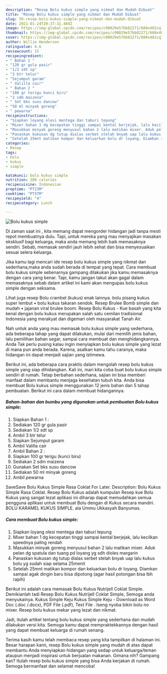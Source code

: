 ```yaml
---
description: "Resep Bolu kukus simple yang nikmat dan Mudah Dibuat"
title: "Resep Bolu kukus simple yang nikmat dan Mudah Dibuat"
slug: 59-resep-bolu-kukus-simple-yang-nikmat-dan-mudah-dibuat
date: 2021-01-24T20:37:31.484Z
image: https://img-global.cpcdn.com/recipes/c00029e57bb82271/680x482cq70/bolu-kukus-simple-foto-resep-utama.jpg
thumbnail: https://img-global.cpcdn.com/recipes/c00029e57bb82271/680x482cq70/bolu-kukus-simple-foto-resep-utama.jpg
cover: https://img-global.cpcdn.com/recipes/c00029e57bb82271/680x482cq70/bolu-kukus-simple-foto-resep-utama.jpg
author: Willie Henderson
ratingvalue: 4.6
reviewcount: 15
recipeingredient:
- " Bahan 1 "
- "120 gr gula pasir"
- "1/2 sdt sp"
- "3 btr telur"
- "Sejumput garam"
- " Valilla cair"
- " Bahan 2 "
- "100 gr terigu kunci biru"
- "2 sdm maizena"
- " Set bks susu dancow"
- "50 ml minyak goreng"
- " pewarna"
recipeinstructions:
- "Siapkan loyang olesi mentega dan taburi tepung"
- "Mixer bahan 1 dg kecepatan tinggi sampai kental berjejak, lalu kecilkan speednya paling rendah"
- "Masukkan minyak goreng menyusul bahan 2 lalu matikan mixer. Aduk pelan dg spatula dan tuang pd loyang yg sdh dioles margarin"
- "Panaskan kukusan dg tutup dialas serbet stelah bnyak uap lalu kukus bolu yg sudah siap selama 25menit"
- "Setelah 25mnt matikan kompor dan keluarkan bolu dr loyang. Diamkan sampai agak dingin baru bisa dipotong (agar hasil potongan bisa lbh rapih)"
categories:
- Resep
tags:
- bolu
- kukus
- simple

katakunci: bolu kukus simple 
nutrition: 289 calories
recipecuisine: Indonesian
preptime: "PT23M"
cooktime: "PT37M"
recipeyield: "4"
recipecategory: Lunch

---
```



![Bolu kukus simple](https://img-global.cpcdn.com/recipes/c00029e57bb82271/680x482cq70/bolu-kukus-simple-foto-resep-utama.jpg)

Di zaman  saat ini , kita memang dapat mengorder hidangan jadi tanpa mesti repot membuatnya dulu. Tapi, untuk mereka yang mau menyajikan masakan eksklusif bagi keluarga, maka anda memang lebih baik memasaknya sendiri. Sebab, memasak sendiri jauh lebih sehat dan bisa menyesuaikan sesuai selera keluarga.

Jika kamu lagi mencari ide resep bolu kukus simple yang nikmat dan sederhana,maka anda sudah berada di tempat yang tepat. Cara membuat bolu kukus simple  sebenarnya gampang dilakukan jika kamu memasaknya dengan cara yang benar. Tapi, kamu jangan takut akan gagal dalam memasaknya 
sebab dalam artikel ini kami akan mengupas bolu kukus simple dengan seksama.  

Lihat juga resep Bolu crambel (kukus) enak lainnya. bolu pisang kukus super lembut • bolu kukus takaran sendok. Resep Brulee Bomb simple dan mudah • jajanan viral brulee boom. Resep Bolu Kukus - Kue basah yang kita kenal dengan bolu kukus merupakan salah satu cemilan tradisional Indonesia yang merakyat dan digemari oleh masyarakat Tanah Air.

Nah untuk anda yang mau memasak bolu kukus simple yang sederhana, ada beberapa tahap yang dapat dilakukan, mulai dari memilih jenis bahan, lalu pemilihan bahan segar, sampai cara membuat dan menghidangkannya. Anda Tak perlu pusing kalau ingin menyiapkan bolu kukus simple yang lezat di mana pun anda berada. Karena, asalkan kamu  tahu caranya, maka hidangan ini dapat menjadi sajian yang istimewa.

Berikut ini, ada beberapa cara praktis  dalam mengolah resep bolu kukus simple yang siap dihidangkan. Kali ini, mari kita coba buat bolu kukus simple sendiri di rumah. Tetap berbahan sederhana, sajian ini bisa memberi manfaat dalam membantu menjaga kesehatan tubuh kita. Anda bisa membuat Bolu kukus simple menggunakan 12 jenis bahan dan 5 tahap pembuatan. Berikut ini cara dalam membuat hidangannya.

<!--inarticleads1-->

##### Bahan-bahan dan bumbu yang digunakan untuk pembuatan Bolu kukus simple:

1. Siapkan  Bahan 1 :
1. Sediakan 120 gr gula pasir
1. Sediakan 1/2 sdt sp
1. Ambil 3 btr telur
1. Siapkan Sejumput garam
1. Ambil  Valilla cair
1. Ambil  Bahan 2 :
1. Siapkan 100 gr terigu (kunci biru)
1. Sediakan 2 sdm maizena
1. Gunakan  Set bks susu dancow
1. Sediakan 50 ml minyak goreng
1. Ambil  pewarna


SaveSave Bolu Kukus Simple Rasa Coklat For Later. Description: Bolu Kukus Simple Rasa Coklat. Resep Bolu Kukus adalah kumpulan Resep kue Bolu Kukus yang sangat lezat aplikasi ini diharap dapat memudahkan semua pengguna aplikasi untuk membuat Bolu dengan di Kukus secara mandiri. BOLU KARAMEL KUKUS SIMPLE. ala Ummu Ukkasyah Banyumas. 

<!--inarticleads2-->

##### Cara membuat Bolu kukus simple:

1. Siapkan loyang olesi mentega dan taburi tepung
1. Mixer bahan 1 dg kecepatan tinggi sampai kental berjejak, lalu kecilkan speednya paling rendah
1. Masukkan minyak goreng menyusul bahan 2 lalu matikan mixer. Aduk pelan dg spatula dan tuang pd loyang yg sdh dioles margarin
1. Panaskan kukusan dg tutup dialas serbet stelah bnyak uap lalu kukus bolu yg sudah siap selama 25menit
1. Setelah 25mnt matikan kompor dan keluarkan bolu dr loyang. Diamkan sampai agak dingin baru bisa dipotong (agar hasil potongan bisa lbh rapih)


Berikut ini adalah cara memasak Bolu Kukus Nutrijell Coklat Simple. Demikianlah tadi Resep Bolu Kukus Nutrijell Coklat Simple, Semoga anda menyukainya. Kukus Simple Keju Kukus Simple Keju - Download as Word Doc (.doc /.docx), PDF File (.pdf), Text File . Iseng nyoba bikin bolu no mixer. Resep bolu kukus mekar yang lezat dan nikmat. 

Jadi, itulah artikel tentang  bolu kukus simple  yang sederhana dan mudah dilakukan versi kita. Semoga kamu dapat mempraktekkannya dengan hasil yang dapat membuat keluarga di rumah senang. 

Terima kasih kamu telah membaca resep yang kita tampilkan di halaman ini. Besar harapan kami, resep  Bolu kukus simple yang mudah di atas dapat membantu Anda menyiapkan hidangan yang sedap untuk keluarga/teman ataupun menjadi inspirasi untuk berjualan makanan. Gimana nih? Gampang kan? Itulah resep bolu kukus simple yang bisa Anda kerjakan di rumah. Semoga bermanfaat dan selamat mencoba!

